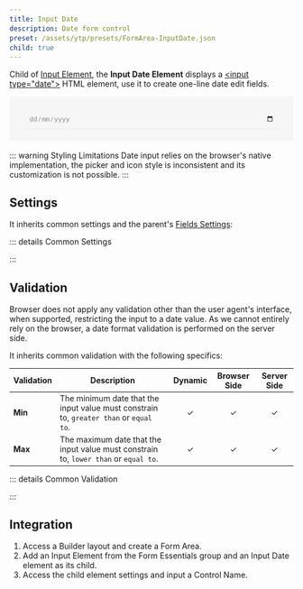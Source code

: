 ```yaml
---
title: Input Date
description: Date form control
preset: /assets/ytp/presets/FormArea-InputDate.json
child: true
---
```


<!--@include: ./parts/intro.md-->

Child of [Input Element](../input), the **Input Date Element** displays a [\<input type="date"\>](https://developer.mozilla.org/en-US/docs/Web/HTML/Element/input/date) HTML element, use it to create one-line date edit fields.

![Input Date Element](./assets/input-date.webp)

::: warning Styling Limitations
Date input relies on the browser's native implementation, the picker and icon style is inconsistent and its customization is not possible.
:::

## Settings

It inherits common settings and the parent's [Fields Settings](../input#fields-settings):

::: details Common Settings
<!--@include: ./parts/common-settings.md-->
:::

## Validation

Browser does not apply any validation other than the user agent's interface, when supported, restricting the input to a date value. As we cannot entirely rely on the browser, a date format validation is performed on the server side.

It inherits common validation with the following specifics:

| Validation | Description | Dynamic | Browser Side | Server Side |
| ---------- | ----------- | :-----: | :----------: | :---------: |
| **Min** | The minimum date that the input value must constrain to, `greater than` or `equal to`. | &#x2713; | &#x2713; | &#x2713; |
| **Max** | The maximum date that the input value must constrain to, `lower than` or `equal to`. | &#x2713; | &#x2713; | &#x2713; |

::: details Common Validation
<!--@include: ./parts/common-validation.md-->
:::

## Integration

1. Access a Builder layout and create a Form Area.
1. Add an Input Element from the Form Essentials group and an Input Date element as its child.
1. Access the child element settings and input a Control Name.
